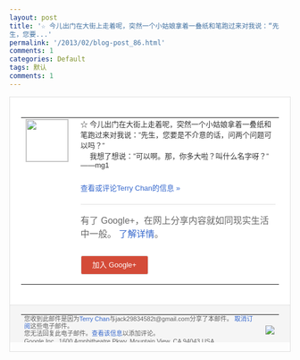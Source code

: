 ```yaml
---
layout: post
title: '☆ 今儿出门在大街上走着呢，突然一个小姑娘拿着一叠纸和笔跑过来对我说：“先
生，您要...'
permalink: '/2013/02/blog-post_86.html'
comments: 1
categories: Default
tags: 默认
comments: 1
---
```

<!-- X-Notifications: 1:16fcd55bb0000000 -->

<div style="border:solid 1px #dfdfdf;color:#686868;font:13px Arial"><div style="background-color:#fff;padding:20px;"><table cellpadding="0" cellspacing="0"><tr><td style="padding-right:15px;vertical-align:top"><a href="https://plus.google.com/_/notifications/emlink?emr=14900066512970582018&amp;emid=CJDPmZD9zrUCFUYlcgodYlgAAA&amp;path=%2F108643996575278738906&amp;dt=1361710019940&amp;uob=8"><img height="75" src="https://lh3.googleusercontent.com/-KKRGTyJ5Bl0/AAAAAAAAAAI/AAAAAAAAtnY/R4QEWIp3Ur0/s75-c-k-a/photo.jpg" style="border:solid 1px #cccccc;" width="75"/></a></td><td style="width:578px;color:#333;font:13px Arial;vertical-align:top"><div style="padding-bottom:10px">☆ 今儿出门在大街上走着呢，突然一个小姑娘拿<wbr/>着一叠纸和笔跑过来对我说：”先生，您要是<wbr/>不介意的话，问两个问题可以吗？”<br/>　 我想了想说：”可以啊。那，你多大啦？叫什<wbr/>么名字呀？”<br/>――mg1</div><p><a href="https://plus.google.com/_/notifications/emlink?emr=14900066512970582018&amp;emid=CJDPmZD9zrUCFUYlcgodYlgAAA&amp;path=%2F108643996575278738906%2Fposts%2FarHenVQuSXG%3Fgpinv%3DAMIXal82OjHWmMCweBfMG77M3L2CO0MfqPPQG6nfCVZ57-pUdHc3k4UINvvzopdC3QTjaQ1Ha_rxxq2bUUE5DAnMH2WAO_ZBK7X4pQTJsh9hDEAMCMXmivk&amp;dt=1361710019940&amp;uob=8" style="color:#3366CC;text-decoration:none">查看或评论Terry Chan的信息 »</a></p><div style="margin-top:20px;border-top:solid 1px #dfdfdf"><div style="padding:15px 0;color:#686868;font:16px Arial">有了 Google+，在网上分享内容就如同现实生活中一般。 <a href="http://www.google.com/+/learnmore/" style="color:#3366CC;text-decoration:none">了解详情</a>。</div><p><a href="https://plus.google.com/_/notifications/emlink?emr=14900066512970582018&amp;emid=CJDPmZD9zrUCFUYlcgodYlgAAA&amp;path=%2F%3Fgpinv%3DAMIXal82OjHWmMCweBfMG77M3L2CO0MfqPPQG6nfCVZ57-pUdHc3k4UINvvzopdC3QTjaQ1Ha_rxxq2bUUE5DAnMH2WAO_ZBK7X4pQTJsh9hDEAMCMXmivk&amp;dt=1361710019940&amp;uob=8" style="padding:1px 20px;min-width:54px;display:inline-block; background-color:#d44b38;text-align:center; font:13px Arial; border-radius:3px;color:#fff;border:solid 1px #dfdfdf; white-space:nowrap;text-decoration:none;height:30px;line-height:30px">加入 Google+</a></p></div></td></tr></table></div><div style="border-top:solid 1px #dfdfdf;padding:0 20px; background-color:#f5f5f5"><table cellpadding="0" cellspacing="0" style="height:50px"><tbody><tr><td style="vertical-align:middle;width:100%; color:#636363;font:11px Arial; line-height:120%">您收到此邮件是因为<a href="https://plus.google.com/_/notifications/emlink?emr=14900066512970582018&amp;emid=CJDPmZD9zrUCFUYlcgodYlgAAA&amp;path=%2F108643996575278738906%3Fgpinv%3DAMIXal82OjHWmMCweBfMG77M3L2CO0MfqPPQG6nfCVZ57-pUdHc3k4UINvvzopdC3QTjaQ1Ha_rxxq2bUUE5DAnMH2WAO_ZBK7X4pQTJsh9hDEAMCMXmivk&amp;dt=1361710019940&amp;uob=8" style="color:#3366CC;text-decoration:none">Terry Chan</a>与jack29834582t@gmail.com分享了本邮件。 <a href="https://plus.google.com/_/notifications/emlink?emr=14900066512970582018&amp;emid=CJDPmZD9zrUCFUYlcgodYlgAAA&amp;path=%2F_%2Fnonplus%2Femailsettings%3Fgpinv%3DAMIXal82OjHWmMCweBfMG77M3L2CO0MfqPPQG6nfCVZ57-pUdHc3k4UINvvzopdC3QTjaQ1Ha_rxxq2bUUE5DAnMH2WAO_ZBK7X4pQTJsh9hDEAMCMXmivk%26est%3DADH5u8VmcoY1LnzZwusrK_WPIKBbxMxmwe2ygoR_AEdMcV-8k8_Si2K1ZD7GjyOR7abReLCZuO78PD2Pebxjw06e0bStjMAmG4xbCSDs1XBiprqD8SLgryKnJP3OUitKCnF65YFIQDIPHarscz8EVqcP97_0MK9b8Q&amp;dt=1361710019940&amp;uob=8" style="color:#3366CC;text-decoration:none">取消订阅</a>这些电子邮件。<br/>您无法回复此电子邮件。<a href="https://plus.google.com/_/notifications/emlink?emr=14900066512970582018&amp;emid=CJDPmZD9zrUCFUYlcgodYlgAAA&amp;path=%2F108643996575278738906%2Fposts%2FarHenVQuSXG%3Fgpinv%3DAMIXal82OjHWmMCweBfMG77M3L2CO0MfqPPQG6nfCVZ57-pUdHc3k4UINvvzopdC3QTjaQ1Ha_rxxq2bUUE5DAnMH2WAO_ZBK7X4pQTJsh9hDEAMCMXmivk&amp;dt=1361710019940&amp;uob=8" style="color:#3366CC;text-decoration:none">查看该信息</a>以添加评论。<br/>Google Inc., 1600 Amphitheatre Pkwy, Mountain View, CA 94043 USA</td><td><img src="https://ssl.gstatic.com/s2/oz/images/notifications/logo/google-plus-6617a72bb36cc548861652780c9e6ff1.png"/></td></tr></tbody></table></div></div>